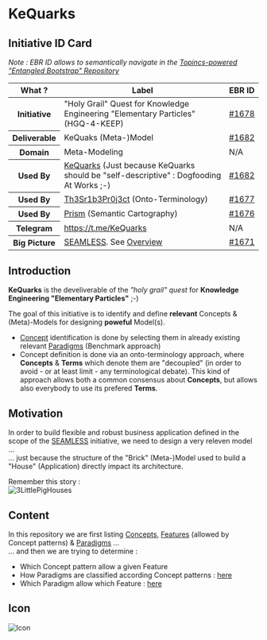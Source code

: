 
KeQuarks
==

Initiative ID Card
-
_Note : EBR ID allows to semantically navigate in the <a href="https://www.topincs.com/EntangledBootstrap/">Topincs-powered "Entangled Bootstrap" Repository</a>_

<table>
    <thead>
        <tr>
            <th>What ?</th>
            <th>Label</th>
            <th>EBR ID</th>
        </tr>
    </thead>
    <tbody>
        <tr>
            <th>Initiative</th>
            <td>"Holy Grail" Quest for Knowledge Engineering "Elementary Particles" (HGQ-4-KEEP)</td>
            <td><a href="https://www.topincs.com/EntangledBootstrap/1678">#1678</a></td>
        </tr>
        <tr>
            <th>Deliverable</th>
            <td>KeQuaks (Meta-)Model</td>
            <td><a href="https://www.topincs.com/EntangledBootstrap/1682">#1682</a></td>
        </tr>
        <tr>
            <th>Domain</th>
            <td>Meta-Modeling</td>
            <td>N/A</td>
        </tr>
        <tr>
            <th>Used By</th>
            <td><a href="https://github.com/iPlumb3r/KeQuarks">KeQuarks</a> (Just because KeQuarks should be "self-descriptive" : Dogfooding At Works ;-)</td>
            <td><a href="https://www.topincs.com/EntangledBootstrap/1677">#1682</a></td>
        </tr>
        <tr>
            <th>Used By</th>
            <td><a href="https://github.com/iPlumb3r/Th3Sr1b3Pr0j3ct">Th3Sr1b3Pr0j3ct</a> (Onto-Terminology)</td>
            <td><a href="https://www.topincs.com/EntangledBootstrap/1677">#1677</a></td>
        </tr>
        <tr>
            <th>Used By</th>
            <td><a href="https://github.com/iPlumb3r/Prism">Prism</a> (Semantic Cartography)</td>
            <td><a href="https://www.topincs.com/EntangledBootstrap/1676">#1676</a></td>
        </tr>
        <tr>
            <th>Telegram</th>
            <td><a href="https://t.me/KeQuarks">https://t.me/KeQuarks</a></td>
            <td>N/A</td>
        </tr>
        <tr>
            <th>Big Picture</th>
            <td><a href="https://github.com/iPlumb3r/BigPicture">SEAMLESS</a>. See <a href="http://hubject.net/iPlumb3r/GitHub/BigPicture.html">Overview</a></td>
            <td><a href="https://www.topincs.com/EntangledBootstrap/1671">#1671</a></td>
        </tr>
    </tbody>
</table>

Introduction
-
__KeQuarks__ is the develiverable of the _"holy grail" quest_ for __Knowledge Engineering "Elementary Particles"__ ;-)

The goal of this initiative is to identify and define __relevant__ Concepts & (Meta)-Models for designing __poweful__ Model(s).
* <a href="https://github.com/iPlumb3r/KeQuarks/tree/master/Concepts">Concept</a> identification is done by selecting them in already existing relevant <a href="https://github.com/iPlumb3r/KeQuarks/tree/master/Paradigms">Paradigms</a> (Benchmark approach)
* Concept definition is done via an onto-terminology approach, where __Concepts__ & __Terms__ which denote them are "decoupled" (in order to avoid - or at least limit - any terminological debate). This kind of approach allows both a common consensus about __Concepts__, but allows also everybody to use its prefered __Terms__. 


Motivation
-
In order to build flexible and robust business application defined in the scope of the <a href="https://github.com/iPlumb3r/BigPicture">SEAMLESS</a> initiative, we need to design a very releven model ...   
... just because the structure of the "Brick" (Meta-)Model used to build a "House" (Application) directly impact its architecture.

Remember this story :   
![3LittlePigHouses](https://github.com/iPlumb3r/KeQuarks/blob/master/images/3LittlePigsHouse.jpeg)

Content
-
In this repository we are first listing <a href="https://github.com/iPlumb3r/KeQuarks/tree/master/Concepts">Concepts</a>, <a href="https://github.com/iPlumb3r/KeQuarks/tree/master/Features">Features</a> (allowed by Concept patterns) & <a href="https://github.com/iPlumb3r/KeQuarks/tree/master/Paradigms">Paradigms</a> ...   
... and then we are trying to determine :
* Which Concept pattern allow a given Feature
* How Paradigms are classified according Concept patterns : <a href="https://github.com/iPlumb3r/KeQuarks/blob/master/Concepts_x_Paradigms.md">here</a>
* Which Paradigm allow which Feature : <a href="https://github.com/iPlumb3r/KeQuarks/blob/master/Features_x_Paradigms.md">here</a>

Icon
-
![Icon](https://github.com/iPlumb3r/KeQuarks/blob/master/images/icon%40KeQuarks.jpg)
